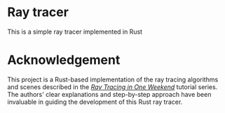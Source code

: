 # Ray tracer
This is a simple ray tracer implemented in Rust


# Acknowledgement
This project is a Rust-based implementation of the ray tracing algorithms and scenes described in 
the [_Ray Tracing in One Weekend_](https://raytracing.github.io/books/RayTracingInOneWeekend.html) tutorial series. 
The authors' clear explanations and step-by-step approach have been invaluable in guiding the development of this Rust ray tracer.
